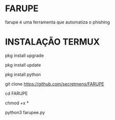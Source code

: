 # FARUPE
farupe é uma ferramenta que automatiza o phishing
# INSTALAÇÃO TERMUX
pkg install upgrade

pkg install update

pkg install python

git clone https://github.com/secretmens/FARUPE

cd FARUPE

chmod +x *

python3 farupee.py
